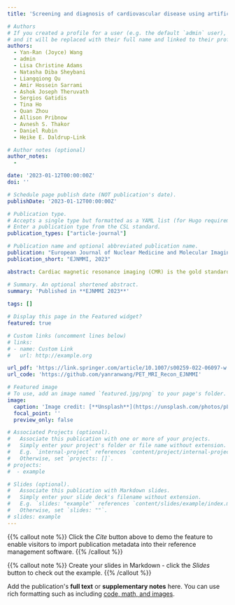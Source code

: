 ```yaml
---
title: 'Screening and diagnosis of cardiovascular disease using artificial intelligence-enabled cardiac magnetic resonance imaging'

# Authors
# If you created a profile for a user (e.g. the default `admin` user), write the username (folder name) here
# and it will be replaced with their full name and linked to their profile.
authors:
  - Yan‐Ran (Joyce) Wang
  - admin
  - Lisa Christine Adams
  - Natasha Diba Sheybani
  - Liangqiong Qu
  - Amir Hossein Sarrami
  - Ashok Joseph Theruvath
  - Sergios Gatidis
  - Tina Ho
  - Quan Zhou
  - Allison Pribnow
  - Avnesh S. Thakor
  - Daniel Rubin
  - Heike E. Daldrup‐Link

# Author notes (optional)
author_notes:
  - 

date: '2023-01-12T00:00:00Z'
doi: ''

# Schedule page publish date (NOT publication's date).
publishDate: '2023-01-12T00:00:00Z'

# Publication type.
# Accepts a single type but formatted as a YAML list (for Hugo requirements).
# Enter a publication type from the CSL standard.
publication_types: ["article-journal"]

# Publication name and optional abbreviated publication name.
publication: "European Journal of Nuclear Medicine and Molecular Imaging, 2023"
publication_short: "EJNMMI, 2023"

abstract: Cardiac magnetic resonance imaging (CMR) is the gold standard for cardiac function assessment and plays a crucial role in diagnosing cardiovascular disease (CVD). However, its widespread application has been limited by the heavy resource burden of CMR interpretation. Here, to address this challenge, we developed and validated computerized CMR interpretation for screening and diagnosis of 11 types of CVD in 9,719 patients. We propose a two-stage paradigm consisting of noninvasive cine-based CVD screening followed by cine and late gadolinium enhancement-based diagnosis. The screening and diagnostic models achieved high performance (area under the curve of 0.988 ± 0.3% and 0.991 ± 0.0%, respectively) in both internal and external datasets. Furthermore, the diagnostic model outperformed cardiologists in diagnosing pulmonary arterial hypertension, demonstrating the ability of artificial intelligence-enabled CMR to detect previously unidentified CMR features. This proof-of-concept study holds the potential to substantially advance the efficiency and scalability of CMR interpretation, thereby improving CVD screening and diagnosis.

# Summary. An optional shortened abstract.
summary: 'Published in **EJNMMI 2023**'
  
tags: []

# Display this page in the Featured widget?
featured: true

# Custom links (uncomment lines below)
# links:
# - name: Custom Link
#   url: http://example.org

url_pdf: 'https://link.springer.com/article/10.1007/s00259-022-06097-w'
url_code: 'https://github.com/yanranwang/PET_MRI_Recon_EJNMMI'

# Featured image
# To use, add an image named `featured.jpg/png` to your page's folder.
image:
  caption: 'Image credit: [**Unsplash**](https://unsplash.com/photos/pLCdAaMFLTE)'
  focal_point: ''
  preview_only: false

# Associated Projects (optional).
#   Associate this publication with one or more of your projects.
#   Simply enter your project's folder or file name without extension.
#   E.g. `internal-project` references `content/project/internal-project/index.md`.
#   Otherwise, set `projects: []`.
# projects:
#  - example

# Slides (optional).
#   Associate this publication with Markdown slides.
#   Simply enter your slide deck's filename without extension.
#   E.g. `slides: "example"` references `content/slides/example/index.md`.
#   Otherwise, set `slides: ""`.
# slides: example
---
```


{{% callout note %}}
Click the _Cite_ button above to demo the feature to enable visitors to import publication metadata into their reference management software.
{{% /callout %}}

{{% callout note %}}
Create your slides in Markdown - click the _Slides_ button to check out the example.
{{% /callout %}}

Add the publication's **full text** or **supplementary notes** here. You can use rich formatting such as including [code, math, and images](https://docs.hugoblox.com/content/writing-markdown-latex/).
